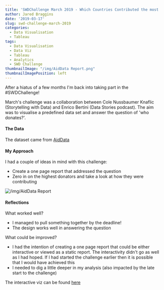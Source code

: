 ```yaml
---
title: 'SWDChallenge March 2019 - Which Countries Contributed the most to Foreign Aid?'
author: Jared Braggins
date: '2019-03-17'
slug: swd-challenge-march-2019
categories:
  - Data Visualisation
  - Tableau
tags:
  - Data Visualisation
  - Data Viz
  - Tableau
  - Analytics
  - SWD Challenge
thumbnailImage: "/img/AidData Report.png"
thumbnailImagePosition: left
---
```


After a hiatus of a few months I'm back into taking part in the #SWDChallenge! 

March's challenge was a collaboration between Cole Nussbaumer Knaflic (Storytelling with Data) and Enrico Bertini (Data Stories podcast). The aim was to visualise a predefined data set and answer the question of 'who donates?'.

#### The Data
The dataset came from [AidData](https://www.aiddata.org/data/aiddata-core-research-release-level-1-3-1)

#### My Approach
I had a couple of ideas in mind with this challenge:
- Create a one page report that addressed the question
- Zero in on the highest donators and take a look at how they were contributing

<img src="/img/AidData Report.png" title="/img/AidData Report"/>

#### Reflections
What worked well?
- I managed to pull something together by the deadline!
- The design works well in answering the question

What could be improved?
- I had the intention of creating a one page report that could be either interactive or viewed as a static report. The interactivity didn't go as well as I had hoped. If I had started the challenge earlier then it is possible that I would have achieved this
- I needed to dig a little deeper in my analysis (also impacted by the late start to the challenge)

The interactive viz can be found [here](https://public.tableau.com/profile/jared.braggins2936#!/vizhome/UnitesStatesDonations/AidDataReport)

